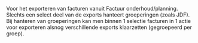 Voor het exporteren van facturen vanuit Factuur onderhoud/planning. Slechts een select deel van de exports hanteert groeperingen (zoals JDF). Bij hanteren van groeperingen kan men binnen 1 selectie facturen in 1 actie voor exporteren alsnog verschillende exports klaarzetten (gegroepeerd per groep).